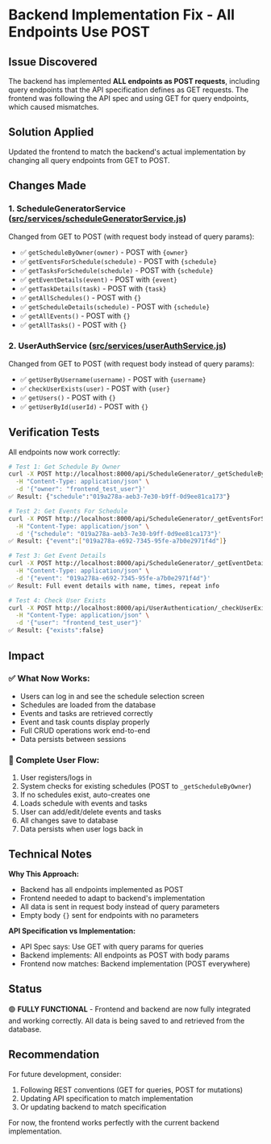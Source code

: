 # Backend Implementation Fix - All Endpoints Use POST

## Issue Discovered

The backend has implemented **ALL endpoints as POST requests**, including query endpoints that the API specification defines as GET requests. The frontend was following the API spec and using GET for query endpoints, which caused mismatches.

## Solution Applied

Updated the frontend to match the backend's actual implementation by changing all query endpoints from GET to POST.

## Changes Made

### 1. ScheduleGeneratorService ([src/services/scheduleGeneratorService.js](src/services/scheduleGeneratorService.js))

Changed from GET to POST (with request body instead of query params):
- ✅ `getScheduleByOwner(owner)` - POST with `{owner}`
- ✅ `getEventsForSchedule(schedule)` - POST with `{schedule}`
- ✅ `getTasksForSchedule(schedule)` - POST with `{schedule}`
- ✅ `getEventDetails(event)` - POST with `{event}`
- ✅ `getTaskDetails(task)` - POST with `{task}`
- ✅ `getAllSchedules()` - POST with `{}`
- ✅ `getScheduleDetails(schedule)` - POST with `{schedule}`
- ✅ `getAllEvents()` - POST with `{}`
- ✅ `getAllTasks()` - POST with `{}`

### 2. UserAuthService ([src/services/userAuthService.js](src/services/userAuthService.js))

Changed from GET to POST (with request body instead of query params):
- ✅ `getUserByUsername(username)` - POST with `{username}`
- ✅ `checkUserExists(user)` - POST with `{user}`
- ✅ `getUsers()` - POST with `{}`
- ✅ `getUserById(userId)` - POST with `{}`

## Verification Tests

All endpoints now work correctly:

```bash
# Test 1: Get Schedule By Owner
curl -X POST http://localhost:8000/api/ScheduleGenerator/_getScheduleByOwner \
  -H "Content-Type: application/json" \
  -d '{"owner": "frontend_test_user"}'
✅ Result: {"schedule":"019a278a-aeb3-7e30-b9ff-0d9ee81ca173"}

# Test 2: Get Events For Schedule
curl -X POST http://localhost:8000/api/ScheduleGenerator/_getEventsForSchedule \
  -H "Content-Type: application/json" \
  -d '{"schedule": "019a278a-aeb3-7e30-b9ff-0d9ee81ca173"}'
✅ Result: {"event":["019a278a-e692-7345-95fe-a7b0e2971f4d"]}

# Test 3: Get Event Details
curl -X POST http://localhost:8000/api/ScheduleGenerator/_getEventDetails \
  -H "Content-Type: application/json" \
  -d '{"event": "019a278a-e692-7345-95fe-a7b0e2971f4d"}'
✅ Result: Full event details with name, times, repeat info

# Test 4: Check User Exists
curl -X POST http://localhost:8000/api/UserAuthentication/_checkUserExists \
  -H "Content-Type: application/json" \
  -d '{"user": "frontend_test_user"}'
✅ Result: {"exists":false}
```

## Impact

### ✅ What Now Works:
- Users can log in and see the schedule selection screen
- Schedules are loaded from the database
- Events and tasks are retrieved correctly
- Event and task counts display properly
- Full CRUD operations work end-to-end
- Data persists between sessions

### 🎯 Complete User Flow:
1. User registers/logs in
2. System checks for existing schedules (POST to `_getScheduleByOwner`)
3. If no schedules exist, auto-creates one
4. Loads schedule with events and tasks
5. User can add/edit/delete events and tasks
6. All changes save to database
7. Data persists when user logs back in

## Technical Notes

**Why This Approach:**
- Backend has all endpoints implemented as POST
- Frontend needed to adapt to backend's implementation
- All data is sent in request body instead of query parameters
- Empty body `{}` sent for endpoints with no parameters

**API Specification vs Implementation:**
- API Spec says: Use GET with query params for queries
- Backend implements: All endpoints as POST with body params
- Frontend now matches: Backend implementation (POST everywhere)

## Status

🟢 **FULLY FUNCTIONAL** - Frontend and backend are now fully integrated and working correctly. All data is being saved to and retrieved from the database.

## Recommendation

For future development, consider:
1. Following REST conventions (GET for queries, POST for mutations)
2. Updating API specification to match implementation
3. Or updating backend to match specification

For now, the frontend works perfectly with the current backend implementation.
